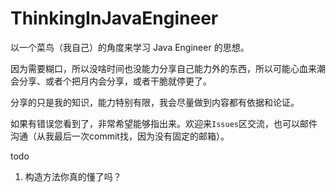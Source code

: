 # ThinkingInJavaEngineer
以一个菜鸟（我自己）的角度来学习 Java Engineer 的思想。

因为需要糊口，所以没啥时间也没能力分享自己能力外的东西，所以可能心血来潮会分享、或者个把月内会分享，或者干脆就停更了。

分享的只是我的知识，能力特别有限，我会尽量做到内容都有依据和论证。

如果有错误您看到了，非常希望能够指出来。欢迎来```Issues```区交流，也可以邮件沟通（从我最后一次commit找，因为没有固定的邮箱）。

todo 
1. 构造方法你真的懂了吗？
